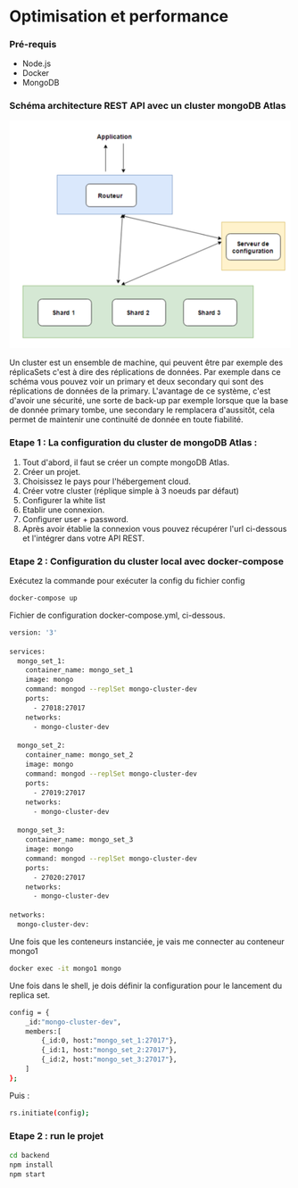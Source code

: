 Optimisation et performance
===================

### Pré-requis
* Node.js
* Docker
* MongoDB

### Schéma architecture REST API avec un cluster mongoDB Atlas
![alt text](https://github.com/JKS9/mds_m1_Juzans_etienne_optimperf/blob/master/schema_cluster_MongoDB.png)

Un cluster est un ensemble de machine, qui peuvent être par exemple des réplicaSets c'est à dire des réplications de données. Par exemple dans ce schéma vous pouvez voir un primary et deux secondary qui sont des réplications de données de la primary. L'avantage de ce système, c'est d'avoir une sécurité, une sorte de back-up par exemple lorsque que la base de donnée primary tombe, une secondary le remplacera d'aussitôt, cela permet de maintenir une continuité de donnée en toute fiabilité.

### Etape 1 : La configuration du cluster de mongoDB Atlas :
1) Tout d'abord, il faut se créer un compte mongoDB Atlas.
2) Créer un projet.
3) Choisissez le pays pour l'hébergement cloud.
4) Créer votre cluster (réplique simple à 3 noeuds par défaut)
5) Configurer la white list
6) Etablir une connexion.
7) Configurer user + password.
8) Après avoir établie la connexion vous pouvez récupérer l'url ci-dessous et l'intégrer dans votre API REST.

### Etape 2 : Configuration du cluster local avec docker-compose

Exécutez la commande pour exécuter la config du fichier config
```sh
docker-compose up
```

Fichier de configuration docker-compose.yml, ci-dessous.

```bash
version: '3'

services:
  mongo_set_1:
    container_name: mongo_set_1
    image: mongo
    command: mongod --replSet mongo-cluster-dev
    ports:
      - 27018:27017
    networks:
      - mongo-cluster-dev

  mongo_set_2:
    container_name: mongo_set_2
    image: mongo
    command: mongod --replSet mongo-cluster-dev
    ports:
      - 27019:27017
    networks:
      - mongo-cluster-dev

  mongo_set_3:
    container_name: mongo_set_3
    image: mongo
    command: mongod --replSet mongo-cluster-dev
    ports:
      - 27020:27017
    networks:
      - mongo-cluster-dev

networks:
  mongo-cluster-dev:
```

Une fois que les conteneurs instanciée, je vais me connecter au conteneur mongo1

```sh
docker exec -it mongo1 mongo
```
Une fois dans le shell,  je dois définir la configuration pour le lancement du replica set.
```sh
config = {
    _id:"mongo-cluster-dev",
    members:[
        {_id:0, host:"mongo_set_1:27017"},
        {_id:1, host:"mongo_set_2:27017"},
        {_id:2, host:"mongo_set_3:27017"},
    ]
};
```
Puis :
```sh
rs.initiate(config);
```

### Etape 2 : run le projet
 
```sh
cd backend
npm install 
npm start
```